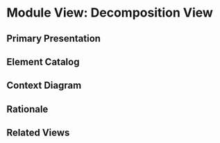 # Module View: Decomposition View

## Primary Presentation

## Element Catalog

## Context Diagram

## Rationale

## Related Views